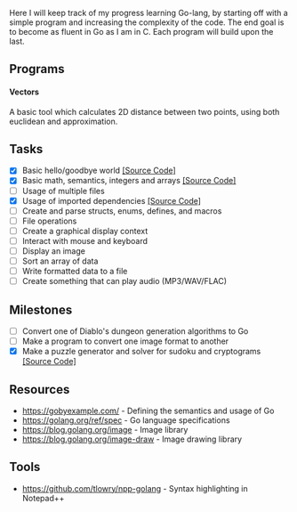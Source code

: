 Here I will keep track of my progress learning Go-lang, by starting off with a simple program and increasing the complexity of the code. The end goal is to become as fluent in Go as I am in C. Each program will build upon the last.

## Programs

#### Vectors

A basic tool which calculates 2D distance between two points, using both euclidean and approximation.

## Tasks

- [x] Basic hello/goodbye world [[Source Code]](hello)
- [x] Basic math, semantics, integers and arrays [[Source Code]](math)
- [ ] Usage of multiple files
- [x] Usage of imported dependencies [[Source Code]](vectors)
- [ ] Create and parse structs, enums, defines, and macros
- [ ] File operations
- [ ] Create a graphical display context
- [ ] Interact with mouse and keyboard
- [ ] Display an image
- [ ] Sort an array of data
- [ ] Write formatted data to a file
- [ ] Create something that can play audio (MP3/WAV/FLAC)

## Milestones

- [ ] Convert one of Diablo's dungeon generation algorithms to Go
- [ ] Make a program to convert one image format to another
- [x] Make a puzzle generator and solver for sudoku and cryptograms [[Source Code]](https://github.com/galaxyhaxz/spana)

## Resources

- https://gobyexample.com/ - Defining the semantics and usage of Go
- https://golang.org/ref/spec - Go language specifications 
- https://blog.golang.org/image - Image library
- https://blog.golang.org/image-draw - Image drawing library

## Tools

- https://github.com/tlowry/npp-golang - Syntax highlighting in Notepad++
